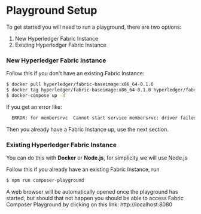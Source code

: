 # Playground Setup

To get started you will need to run a playground, there are two options:
1. New Hyperledger Fabric Instance
2. Existing Hyperledger Fabric Instance

### New Hyperledger Fabric Instance

Follow this if you don't have an existing Fabric Instance:

```bash
$ docker pull hyperledger/fabric-baseimage:x86_64-0.1.0
$ docker tag hyperledger/fabric-baseimage:x86_64-0.1.0 hyperledger/fabric-baseimage:latest
$ docker-compose up -d
```

If you get an error like:
```bash
  ERROR: for membersrvc  Cannot start service membersrvc: driver failed programming external connectivity on endpoint start_membersrvc_1 (c99c05cca95c9bbcd75c0520bb2166cbf67fc660cd58924f095cdbecf4ad86da): Bind for 0.0.0.0:7054 failed: port is already allocated
```

Then you already have a Fabric Instance up, use the next section.

### Existing Hyperledger Fabric Instance

You can do this with **Docker** or **Node.js**, for simplicity we will use Node.js

Follow this if you already have an existing Fabric Instance, run

```bash
$ npm run composer-playground
```

A web browser will be automatically opened once the playground has started, but should that not happen you should be able to access Fabric Composer Playground by clicking on this link: http://localhost:8080
